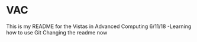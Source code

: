 # VAC
This is my README for the Vistas in Advanced Computing
6/11/18
-Learning how to use Git
Changing the readme now

